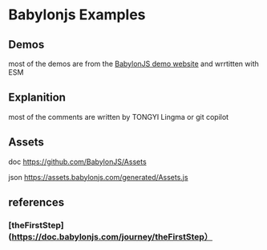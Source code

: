 # Babylonjs Examples

## Demos

most of the demos are from the [BabylonJS demo website](https://www.babylonjs-playground.com/) and wrrtitten with ESM

## Explanition

most of the comments are written by TONGYI Lingma or git copilot

## Assets

doc https://github.com/BabylonJS/Assets

json https://assets.babylonjs.com/generated/Assets.js

## references

### [theFirstStep](https://doc.babylonjs.com/journey/theFirstStep）
